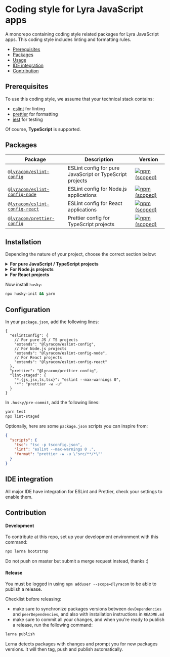 # Coding style for Lyra JavaScript apps

A monorepo containing coding style related packages for Lyra JavaScript apps.
This coding style includes linting and formatting rules.

- [Prerequisites](#prerequisites)
- [Packages](#packages)
- [Usage](#usage)
- [IDE integration](#ide-integration)
- [Contribution](#contribution)

## Prerequisites

To use this coding style, we assume that your technical stack contains:

- [eslint](https://eslint.org/) for linting
- [prettier](https://prettier.io/) for formatting
- [jest](https://jestjs.io/) for testing

Of course, **TypeScript** is supported.

## Packages

| Package                                                         | Description                                              | Version                                                                                                                                  |
| --------------------------------------------------------------- | -------------------------------------------------------- | ---------------------------------------------------------------------------------------------------------------------------------------- |
| [`@lyracom/eslint-config`](/packages/eslint-config)             | ESLint config for pure JavaScript or TypeScript projects | [![npm (scoped)](https://img.shields.io/npm/v/@lyracom/eslint-config)](https://www.npmjs.com/package/@lyracom/eslint-config)             |
| [`@lyracom/eslint-config-node`](/packages/eslint-config-node)   | ESLint config for Node.js applications                   | [![npm (scoped)](https://img.shields.io/npm/v/@lyracom/eslint-config-node)](https://www.npmjs.com/package/@lyracom/eslint-config-node)   |
| [`@lyracom/eslint-config-react`](/packages/eslint-config-react) | ESLint config for React applications                     | [![npm (scoped)](https://img.shields.io/npm/v/@lyracom/eslint-config-react)](https://www.npmjs.com/package/@lyracom/eslint-config-react) |
| [`@lyracom/prettier-config`](/packages/prettier-config)         | Prettier config for TypeScript projects                  | [![npm (scoped)](https://img.shields.io/npm/v/@lyracom/prettier-config)](https://www.npmjs.com/package/@lyracom/prettier-config)         |

## Installation

Depending the nature of your project, choose the correct section below:

<details>
<summary><b>For pure JavaScript / TypeScript projects</b></summary>

```sh
yarn add -D \
  "eslint@^8.12.0" \
  "prettier@^2.6.1" \
  "typescript@^4.6.3" \
  "@lyracom/eslint-config" \
  "@lyracom/prettier-config" \
  "@typescript-eslint/eslint-plugin@^5.17.0" \
  "@typescript-eslint/parser@^5.17.0" \
  "eslint-plugin-import@^2.25.4" \
  "eslint-plugin-jest@^26.1.3" \
  "eslint-plugin-node@^11.1.0" \
  "eslint-plugin-promise@^6.0.0" \
  "eslint-plugin-sonarjs@^0.13.0" \
  "lint-staged"
```

</details>

<details>
<summary><b>For Node.js projects</b></summary>

```sh
yarn add -D \
  "eslint@^8.12.0" \
  "prettier@^2.6.1" \
  "typescript@^4.6.3" \
  "@lyracom/eslint-config-node" \
  "@lyracom/prettier-config" \
  "@typescript-eslint/eslint-plugin@^5.17.0" \
  "@typescript-eslint/parser@^5.17.0" \
  "eslint-plugin-import@^2.25.4" \
  "eslint-plugin-jest@^26.1.3" \
  "eslint-plugin-node@^11.1.0" \
  "eslint-plugin-promise@^6.0.0" \
  "eslint-plugin-sonarjs@^0.13.0" \
  "lint-staged"
```

</details>

<details>
<summary><b>For React projects</b></summary>

```sh
yarn add -D \
  "eslint@^8.12.0" \
  "prettier@^2.6.1" \
  "typescript@^4.6.3" \
  "@lyracom/eslint-config-react" \
  "@lyracom/prettier-config" \
  "@typescript-eslint/eslint-plugin@^5.17.0" \
  "@typescript-eslint/parser@^5.17.0" \
  "eslint-plugin-import@^2.25.4" \
  "eslint-plugin-jest@^26.1.3" \
  "eslint-plugin-node@^11.1.0" \
  "eslint-plugin-promise@^6.0.0" \
  "eslint-plugin-react@^7.28.0" \
  "eslint-plugin-react-hooks@^4.3.0" \
  "eslint-plugin-sonarjs@^0.13.0" \
  "lint-staged"
```

</details>

Now install `husky`:

```sh
npx husky-init && yarn
```

## Configuration

In your `package.json`, add the following lines:

```jsonc
{
  "eslintConfig": {
    // For pure JS / TS projects
    "extends": "@lyracom/eslint-config",
    // For Node.js projects
    "extends": "@lyracom/eslint-config-node",
    // For React projects
    "extends": "@lyracom/eslint-config-react"
  },
  "prettier": "@lyracom/prettier-config",
  "lint-staged": {
    "*.{js,jsx,ts,tsx}": "eslint --max-warnings 0",
    "*": "prettier -w -u"
  }
}
```

In `.husky/pre-commit`, add the following lines:

```sh
yarn test
npx lint-staged
```

Optionally, here are some `package.json` scripts you can inspire from:

```json
{
  "scripts": {
    "tsc": "tsc -p tsconfig.json",
    "lint": "eslint --max-warnings 0 .",
    "format": "prettier -w -u \"src/**/*\""
  }
}
```

## IDE integration

All major IDE have integration for ESLint and Prettier, check your settings to enable them.

## Contribution

#### Development

To contribute at this repo, set up your development environment with this command:

```sh
npx lerna bootstrap
```

Do not push on master but submit a merge request instead, thanks :)

#### Release

You must be logged in using `npm adduser --scope=@lyracom` to be able to publish a release.

Checklist before releasing:

- make sure to synchronize packages versions between `devDependencies` and `peerDependencies`, and also with installation instructions in `README.md`
- make sure to commit all your changes, and when you're ready to publish a release, run the following command:

```sh
lerna publish
```

Lerna detects packages with changes and prompt you for new packages versions. It will then tag, push and publish automatically.
